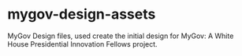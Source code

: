 mygov-design-assets
===================

MyGov Design files, used create the initial design for MyGov: A White House Presidential Innovation Fellows project.